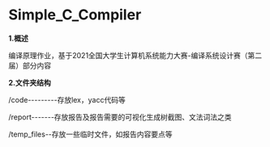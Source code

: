 # Simple_C_Compiler
**1.概述**

编译原理作业，基于2021全国大学生计算机系统能力大赛-编译系统设计赛（第二届）部分内容

**2.文件夹结构**

/code---------存放lex，yacc代码等

/report-------存放报告及报告需要的可视化生成树截图、文法词法之类

/temp_files--存放一些临时文件，如报告内容要点等
